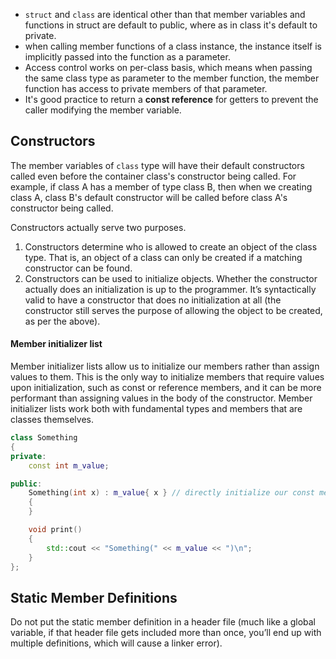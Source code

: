 - `struct` and `class` are identical other than that member variables and functions in struct are default to public, where as in class it's default to private.
- when calling member functions of a class instance, the instance itself is implicitly passed into the function as a parameter.
- Access control works on per-class basis, which means when passing the same class type as parameter to the member function, the member function has access to private members of that parameter.
- It's good practice to return a **const reference** for getters to prevent the caller modifying the member variable.

## Constructors
The member variables of `class` type will have their default constructors called even before the container class's constructor being called.
For example, if class A has a member of type class B, then when we creating class A, class B's default constructor will be called before class A's constructor being called.

Constructors actually serve two purposes.

1.  Constructors determine who is allowed to create an object of the class type. That is, an object of a class can only be created if a matching constructor can be found.
2.  Constructors can be used to initialize objects. Whether the constructor actually does an initialization is up to the programmer. It’s syntactically valid to have a constructor that does no initialization at all (the constructor still serves the purpose of allowing the object to be created, as per the above).
#### Member initializer list
Member initializer lists allow us to initialize our members rather than assign values to them. This is the only way to initialize members that require values upon initialization, such as const or reference members, and it can be more performant than assigning values in the body of the constructor. Member initializer lists work both with fundamental types and members that are classes themselves.
```cpp
class Something
{
private:
	const int m_value;

public:
	Something(int x) : m_value{ x } // directly initialize our const member variable
	{
	}

	void print()
	{
		std::cout << "Something(" << m_value << ")\n";
	}
};
```

## Static Member Definitions
Do not put the static member definition in a header file (much like a global variable, if that header file gets included more than once, you’ll end up with multiple definitions, which will cause a linker error).